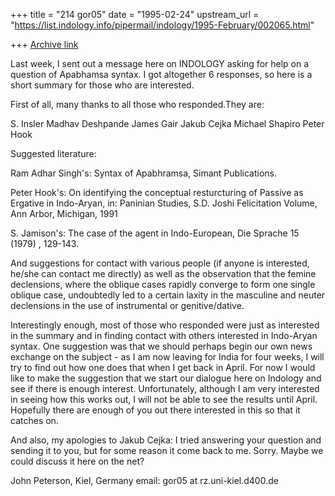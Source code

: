 +++
title = "214 gor05"
date = "1995-02-24"
upstream_url = "https://list.indology.info/pipermail/indology/1995-February/002065.html"

+++
[Archive link](https://list.indology.info/pipermail/indology/1995-February/002065.html)

Last week, I sent out a message here on INDOLOGY asking for help on a 
question of Apabhamsa syntax. I got altogether 6 responses, so here is a 
short summary for those who are interested.

First of all, many thanks to all those who responded.They are:

S. Insler
Madhav Deshpande
James Gair
Jakub Cejka
Michael Shapiro
Peter Hook

Suggested literature:

Ram Adhar Singh's: Syntax of Apabhramsa, Simant Publications.

Peter Hook's: On identifying the conceptual resturcturing of Passive as 
Ergative in Indo-Aryan, in: Paninian Studies, S.D. Joshi Felicitation 
Volume, Ann Arbor, Michigan, 1991

S. Jamison's: The case of the agent in Indo-European, Die Sprache 15 (1979)
, 129-143.

And suggestions for contact with various people (if anyone is interested, 
he/she can contact me directly) as well as the observation that the 
femine declensions, where the oblique cases rapidly converge to form one 
single oblique case, undoubtedly led to a certain laxity in the masculine 
and neuter declensions in the use of instrumental or genitive/dative.

Interestingly enough, most of those who responded were just as interested 
in the summary and in finding contact with others interested in Indo-Aryan 
syntax. One suggestion was that we should perhaps begin our own news 
exchange on the subject - as I am now leaving for India for four weeks, I 
will try to find out how one does that when I get back in April. For now I 
would like to make the suggestion that we start our dialogue here on 
Indology and see if there is enough interest. Unfortunately, although I am 
very interested in seeing how this works out, I will not be able to see the 
results until April. Hopefully there are enough of you out there interested 
in this so that it catches on.

And also, my apologies to Jakub Cejka: I tried answering your question and 
sending it to you, but for some reason it come back to me. Sorry. Maybe we 
could discuss it here on the net?

John Peterson, Kiel, Germany
email: gor05 at rz.uni-kiel.d400.de







